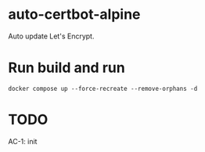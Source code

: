# auto-certbot-alpine
Auto update Let's Encrypt.

# Run build and run
    docker compose up --force-recreate --remove-orphans -d

# TODO
AC-1: init
